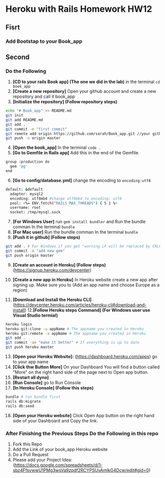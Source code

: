# Heroku with Rails Homework HW12

## Fisrt
### Add Bootstap to your Book_app

## Second
### Do the Following
1. **[CD to your rails Book app] (The one we did in the lab)** in the terminal `cd book_app`
2. **[Create a new repository]** Open your github account and create a new repository and call it book_app
3. **[Initialize the repository] (Follow repository steps)**

```Bash
echo "# Book_app" >> README.md
git init
git add README.md
git add .
git commit -m "first commit"
git remote add origin https://github.com/sarah/Book_app.git //your github repo link
git push -u origin master
```
4. **[Open the book_app]** In the terminal `code .`
5. **[Go to Gemfile in Rails app]** Add this in the end of the Gemfile.  

```Bash
group :production do
  gem 'pg'
end
```

6. **[Go to config/database.yml]** change the encoding to `encoding:utf8`

```bash
default: &default
  adapter: mysql2
  encoding: utf8mb4 #change utf8mb4 to encoding: utf8
  pool: <%= ENV.fetch("RAILS_MAX_THREADS") { 5 } %>
  username: root
  socket: /tmp/mysql.sock
```

7. **[For Windows User]** run `gem install bundler` and Run the bundle comman In the terminal `bundle`
7. **[For Mac user]** Run the bundle comman In the terminal `bundle`
8. **[Push it in github] (Follow steps)** 

```Bash
git add . # For Windows if you get "warning LF will be replaced by CRLF in Gemfile" Rerun the command again
git commit -m "add new gem"
git push origin master 
```

9. **[Create an account in Heroku] (Follow steps)**(https://signup.heroku.com/devcenter)
10. **[Create a new app in Heroku]** In Heroku website create a new app after signing up. Make sure you to (Add an app name and choose Europe as a region)

11. **[Download and Install the Heroku CLI]**(https://devcenter.heroku.com/articles/heroku-cli#download-and-install)
12.**[Follow Heroku steps Command] (For Windows user use Visual Studio termial)** 

```bash
heroku login
heroku git:clone -a appName # The appname you created in Heroku
heroku git:remote -a appName # The appname you created in Heroku
git add .
git commit -am "make it better" # If everything is up to date
git push heroku master
```

13. **[Open your Heroku Website]:** (https://dashboard.heroku.com/apps) go to your app name
14. **[Click thw Button More]** On your Dashboard You will find a button called "More" on the right hand side of the page next to Open app button.
15. **[Restart all dyno]** 
16. **[Run Console]** go to Run Console
17. **[In Heroku Console] (Follow this steps)** 

```bash
bundle # run bundle first
rails db:migrate 
rails db:seed
```

18. **[Open your Heroku website]** Click Open App button on the right hand side of your Dashboard and Copy the link.

### After Finishing the Previous Steps Do the Following in this repo
1. Fork this Repo 
2. Add the Link of your book_app Heroku website
4. Do a Pull Request
5. Please add your Project Idea: (https://docs.google.com/spreadsheets/d/1-sbz4FfsvwwU1PMg3wsVa9zpdf2RCYPSUvAmlkG4Dcw/edit#gid=0)

